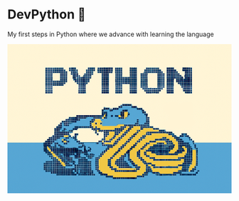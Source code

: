 # DevPython 🐍
My first steps in Python where we advance with learning the language

![snake](./images/snake_py2.png)  
